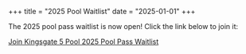 +++
title = "2025 Pool Waitlist"
date = "2025-01-01"
+++

The 2025 pool pass waitlist is now open! Click the link below to join it:

[Join Kingsgate 5 Pool 2025 Pool Pass Waitlist](https://docs.google.com/forms/d/e/1FAIpQLScDzqjIVi-WY3kRhhM3LwsvEaRn5S-qO44na_Pstu3UCtwFJw/viewform?usp=dialog)

